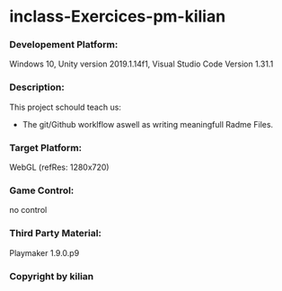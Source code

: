 # inclass-Exercices-pm-kilian

### Developement Platform: 
Windows 10, Unity version 2019.1.14f1, Visual Studio Code Version 1.31.1 

### Description: 

This project schould teach us:
* The git/Github worklflow aswell as writing meaningfull Radme Files.


### Target Platform:

WebGL (refRes: 1280x720) 


### Game Control: 

no control 


### Third Party Material:

Playmaker 1.9.0.p9


### Copyright by kilian 